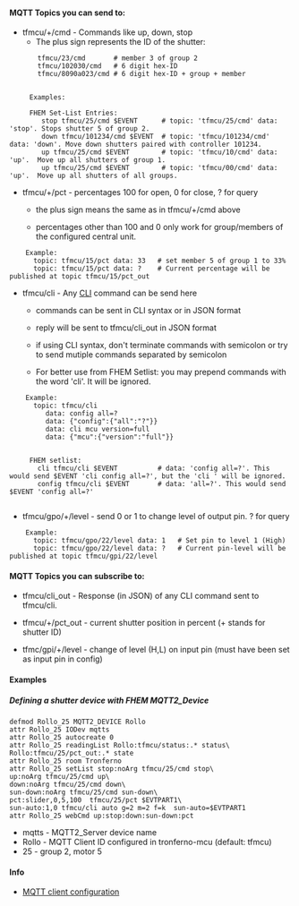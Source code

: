 #### MQTT Topics you can send to:

* tfmcu/+/cmd - Commands like up, down, stop
     * The plus sign represents the ID of the shutter:

```
       tfmcu/23/cmd       # member 3 of group 2
       tfmcu/102030/cmd   # 6 digit hex-ID
       tfmcu/8090a023/cmd # 6 digit hex-ID + group + member


     Examples:

     FHEM Set-List Entries:
        stop tfmcu/25/cmd $EVENT      # topic: 'tfmcu/25/cmd' data: 'stop'. Stops shutter 5 of group 2.
        down tfmcu/101234/cmd $EVENT  # topic: 'tfmcu/101234/cmd' data: 'down'. Move down shutters paired with controller 101234.
        up tfmcu/25/cmd $EVENT        # topic: 'tfmcu/10/cmd' data: 'up'.  Move up all shutters of group 1.
        up tfmcu/25/cmd $EVENT        # topic: 'tfmcu/00/cmd' data: 'up'.  Move up all shutters of all groups.
```


* tfmcu/+/pct - percentages 100 for open, 0 for close,  ? for query

     * the plus sign means the same as in tfmcu/+/cmd above

     * percentages other than 100 and 0 only work for group/members of the configured central unit.
     


```
    Example:
      topic: tfmcu/15/pct data: 33   # set member 5 of group 1 to 33%
      topic: tfmcu/15/pct data: ?    # Current percentage will be published at topic tfmcu/15/pct_out
```


* tfmcu/cli  - Any [CLI](CLI.md) command can be send here

     * commands can be sent in CLI syntax or in JSON format

     * reply will be sent to tfmcu/cli_out in JSON format

     * if using CLI syntax, don't terminate commands with semicolon or try to send mutiple commands separated by semicolon

     * For better use from FHEM Setlist: you may prepend commands with the word 'cli'. It will be ignored.


```
    Example:
      topic: tfmcu/cli
         data: config all=?
         data: {"config":{"all":"?"}}
         data: cli mcu version=full
         data: {"mcu":{"version":"full"}}


     FHEM setlist:
       cli tfmcu/cli $EVENT          # data: 'config all=?'. This would send $EVENT 'cli config all=?', but the 'cli ' will be ignored.
       config tfmcu/cli $EVENT       # data: 'all=?'. This would send $EVENT 'config all=?'


```


 * tfmcu/gpo/+/level - send 0 or 1 to change level of output pin.  ? for query

```
    Example:
      topic: tfmcu/gpo/22/level data: 1   # Set pin to level 1 (High)
      topic: tfmcu/gpo/22/level data: ?   # Current pin-level will be published at topic tfmcu/gpi/22/level
```


#### MQTT Topics you can subscribe to:

* tfmcu/cli_out - Response (in JSON) of any CLI command sent to tfmcu/cli.

* tfmcu/+/pct_out - current shutter position in percent (+ stands for shutter ID)

* tfmc/gpi/+/level - change of level (H,L) on input pin (must have been set as input pin in config)


#### Examples

##### Defining a shutter device with FHEM MQTT2_Device


~~~
defmod Rollo_25 MQTT2_DEVICE Rollo
attr Rollo_25 IODev mqtts
attr Rollo_25 autocreate 0
attr Rollo_25 readingList Rollo:tfmcu/status:.* status\
Rollo:tfmcu/25/pct_out:.* state
attr Rollo_25 room Tronferno
attr Rollo_25 setList stop:noArg tfmcu/25/cmd stop\
up:noArg tfmcu/25/cmd up\
down:noArg tfmcu/25/cmd down\
sun-down:noArg tfmcu/25/cmd sun-down\
pct:slider,0,5,100  tfmcu/25/pct $EVTPART1\
sun-auto:1,0 tfmcu/cli auto g=2 m=2 f=k  sun-auto=$EVTPART1
attr Rollo_25 webCmd up:stop:down:sun-down:pct
~~~

* mqtts - MQTT2_Server device name
* Rollo - MQTT Client ID configured in tronferno-mcu (default: tfmcu)
* 25 - group 2, motor 5

#### Info

* [MQTT client configuration](mcu_config.md)

